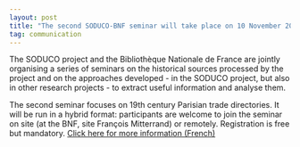 ```yaml
---
layout: post
title: "The second SODUCO-BNF seminar will take place on 10 November 2022"
tag: communication
---
```

The SODUCO project and the Bibliothèque Nationale de France are jointly organising a series of seminars on the historical sources processed by the project and on the approaches developed - in the SODUCO project, but also in other research projects - to extract useful information and analyse them. 

The second seminar focuses on 19th century Parisian trade directories. It will be run in a hybrid format: participants are welcome to join the seminar on site (at the BNF, site François Mitterrand) or remotely. Registration is free but mandatory.
[Click here for more information (French)](https://soduco.github.io/soduco_bnf_seminars/)
